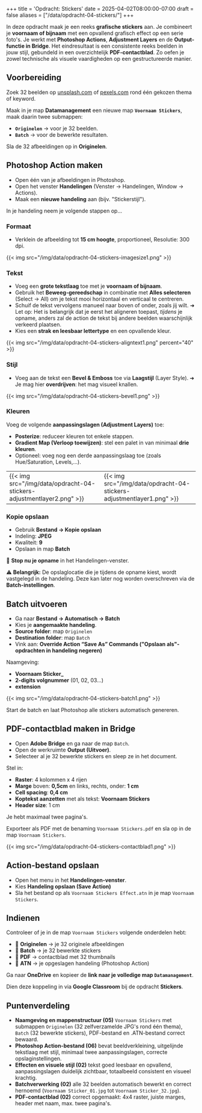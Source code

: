 +++
title = 'Opdracht: Stickers'
date = 2025-04-02T08:00:00-07:00
draft = false
aliases = ["/data/opdracht-04-stickers/"]
+++

In deze opdracht maak je een reeks **grafische stickers** aan. Je combineert je **voornaam of bijnaam** met een opvallend grafisch effect op een serie foto's. Je werkt met **Photoshop Actions**, **Adjustment Layers** en de **Output-functie in Bridge**. Het eindresultaat is een consistente reeks beelden in jouw stijl, gebundeld in een overzichtelijk **PDF-contactblad**. Zo oefen je zowel technische als visuele vaardigheden op een gestructureerde manier.

## Voorbereiding

Zoek 32 beelden op [unsplash.com](https://unsplash.com) of [pexels.com](https://pexels.com) rond één gekozen thema of keyword.

Maak in je map **Datamanagement** een nieuwe map **`Voornaam Stickers`**, maak daarin twee submappen: 
 - **`Originelen`** → voor je 32 beelden.
 - **`Batch`** → voor de bewerkte resultaten.

Sla de 32 afbeeldingen op in **Originelen**.

## Photoshop Action maken

- Open één van je afbeeldingen in Photoshop.
- Open het venster **Handelingen** (Venster → Handelingen, Window → Actions).
- Maak een **nieuwe handeling** aan (bijv. "Stickerstijl").

In je handeling neem je volgende stappen op...

### Formaat

- Verklein de afbeelding tot **15 cm hoogte**, proportioneel, Resolutie: 300 dpi.

{{< img src="/img/data/opdracht-04-stickers-imagesize1.png" >}}

### Tekst

- Voeg een **grote tekstlaag** toe met je **voornaam of bijnaam**.
- Gebruik het **Beweeg-gereedschap** in combinatie met **Alles selecteren** (Select → All) om je tekst mooi horizontaal en verticaal te centreren.
- Schuif de tekst vervolgens manueel naar boven of onder, zoals jij wilt. 
 ➜ Let op: Het is belangrijk dat je eerst het aligneren toepast, *tijdens* je opname, anders zal de action de tekst bij andere beelden waarschijnlijk verkeerd plaatsen.
- Kies een **strak en leesbaar lettertype** en een opvallende kleur.

{{< img src="/img/data/opdracht-04-stickers-aligntext1.png" percent="40" >}}

### Stijl

- Voeg aan de tekst een **Bevel & Emboss** toe via **Laagstijl** (Layer Style). 
 ➜ Je mag hier **overdrijven**: het mag visueel knallen.

 {{< img src="/img/data/opdracht-04-stickers-bevel1.png" >}}

### Kleuren

Voeg de volgende **aanpassingslagen (Adjustment Layers)** toe:

- **Posterize**: reduceer kleuren tot enkele stappen.
- **Gradient Map (Verloop toewijzen)**: stel een palet in van minimaal **drie kleuren**.
- Optioneel: voeg nog een derde aanpassingslaag toe (zoals Hue/Saturation, Levels,...).

| | |
|-|-|
|{{< img src="/img/data/opdracht-04-stickers-adjustmentlayer2.png" >}}|{{< img src="/img/data/opdracht-04-stickers-adjustmentlayer1.png" >}}|

### Kopie opslaan

- Gebruik **Bestand → Kopie opslaan**
- Indeling: **JPEG**
- Kwaliteit: **9**
- Opslaan in map **Batch**

📌 **Stop nu je opname** in het Handelingen-venster.

⚠️ **Belangrijk:** De opslaglocatie die je tijdens de opname kiest, wordt vastgelegd in de handeling. Deze kan later nog worden overschreven via de **Batch-instellingen**.

## Batch uitvoeren

- Ga naar **Bestand → Automatisch → Batch**
- Kies je **aangemaakte handeling**.
- **Source folder**: map `Originelen` 
- **Destination folder**: map `Batch`
- Vink aan: **Override Action “Save As” Commands ("Opslaan als"-opdrachten in handeling negeren)**

Naamgeving: 
 - **Voornaam Sticker_** 
 - **2-digits volgnummer** (01, 02, 03...) 
 - **extension**

 {{< img src="/img/data/opdracht-04-stickers-batch1.png" >}}

Start de batch en laat Photoshop alle stickers automatisch genereren.

## PDF-contactblad maken in Bridge

- Open **Adobe Bridge** en ga naar de map `Batch`.
- Open de werkruimte **Output (Uitvoer)**.
- Selecteer al je 32 bewerkte stickers en sleep ze in het document.

Stel in:

- **Raster**: 4 kolommen x 4 rijen
- **Marge** boven: **0,5cm** en links, rechts, onder: **1 cm**
- **Cell spacing**: **0,4 cm**
- **Koptekst aanzetten** met als tekst: **Voornaam Stickers**
- **Header size**: 1 cm

Je hebt maximaal twee pagina's.

Exporteer als PDF met de benaming `Voornaam Stickers.pdf` en sla op in de map `Voornaam Stickers`.

{{< img src="/img/data/opdracht-04-stickers-contactblad1.png" >}}

## Action-bestand opslaan

- Open het menu in het **Handelingen-venster**.
- Kies **Handeling opslaan (Save Action)**
- Sla het bestand op als `Voornaam Stickers Effect.atn` in je map `Voornaam Stickers`.

## Indienen

Controleer of je in de map `Voornaam Stickers` volgende onderdelen hebt:

- 📂 **Originelen** → je 32 originele afbeeldingen 
- 📂 **Batch** → je 32 bewerkte stickers 
- 📄 **PDF** → contactblad met 32 thumbnails 
- 🎯 **ATN** → je opgeslagen handeling (Photoshop Action)

Ga naar **OneDrive** en kopieer de **link naar je volledige map `Datamanagement`**. 

Dien deze koppeling in via **Google Classroom** bij de opdracht **Stickers**.

## Puntenverdeling

- **Naamgeving en mappenstructuur (05)** `Voornaam Stickers` met submappen `Originelen` (32 zelfverzamelde JPG's rond één thema), `Batch` (32 bewerkte stickers), PDF-bestand en .ATN-bestand correct bewaard.
- **Photoshop Action-bestand (06)** bevat beeldverkleining, uitgelijnde tekstlaag met stijl, minimaal twee aanpassingslagen, correcte opslaginstellingen.
- **Effecten en visuele stijl (02)** tekst goed leesbaar en opvallend, aanpassingslagen duidelijk zichtbaar, totaalbeeld consistent en visueel krachtig.
- **Batchverwerking (02)** alle 32 beelden automatisch bewerkt en correct hernoemd (`Voornaam Sticker_01.jpg` tot `Voornaam Sticker_32.jpg`).
- **PDF-contactblad (02)** correct opgemaakt: 4x4 raster, juiste marges, header met naam, max. twee pagina's.